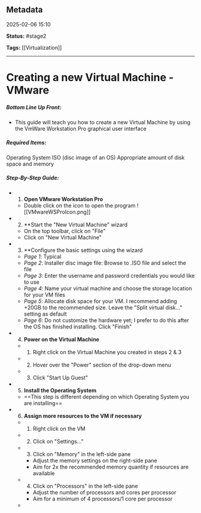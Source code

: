## Metadata

2025-02-06 15:10

**Status:** #stage2 

**Tags:** [[Virtualization]]

---
# Creating a new Virtual Machine - VMware

##### Bottom Line Up Front:
- This guide will teach you how to create a new Virtual Machine by using the VmWare Workstation Pro graphical user interface
##### Required Items:
Operating System ISO (disc image of an OS)
 Appropriate amount of disk space and memory

##### Step-By-Step Guide:
- 1. **Open VMware Workstation Pro**
	- Double click on the icon to open the program	![[VMwareWSProIcon.png]]
- 2. **Start the "New Virtual Machine" wizard
	- On the top toolbar, click on "File"
	- Click on "New Virtual Machine"
- 3. **Configure the basic settings using the wizard
	- *Page 1*: Typical
	- *Page 2*: Installer disc image file: Browse to .ISO file and select the file
	- *Page 3*: Enter the username and password credentials you would like to use
	- *Page 4*: Name your virtual machine and choose the storage location for your VM files
	- *Page 5*: Allocate disk space for your VM. I recommend adding +20GB to the recommended size. Leave the "Split virtual disk..." setting as default
	- *Page 6*: Do not customize the hardware yet; I prefer to do this after the OS has finished installing. Click "Finish"
- 4. **Power on the Virtual Machine**
	- 1. Right click on the Virtual Machine you created in steps 2 & 3
	- 2. Hover over the "Power" section of the drop-down menu
	- 3. Click "Start Up Guest"
- 5. **Install the Operating System**
	- ==This step is different depending on which Operating System you are installing==
- 6. **Assign more resources to the VM if necessary**
	- 1. Right click on the VM
	- 2. Click on "Settings..."
	- 3. Click on "Memory" in the left-side pane
		- Adjust the memory settings on the right-side pane
		- Aim for 2x the recommended memory quantity if resources are available
	- 4. Click on "Processors" in the left-side pane
		- Adjust the number of processors and cores per processor
		- Aim for a minimum of 4 processors/1 core per processor
	- 

